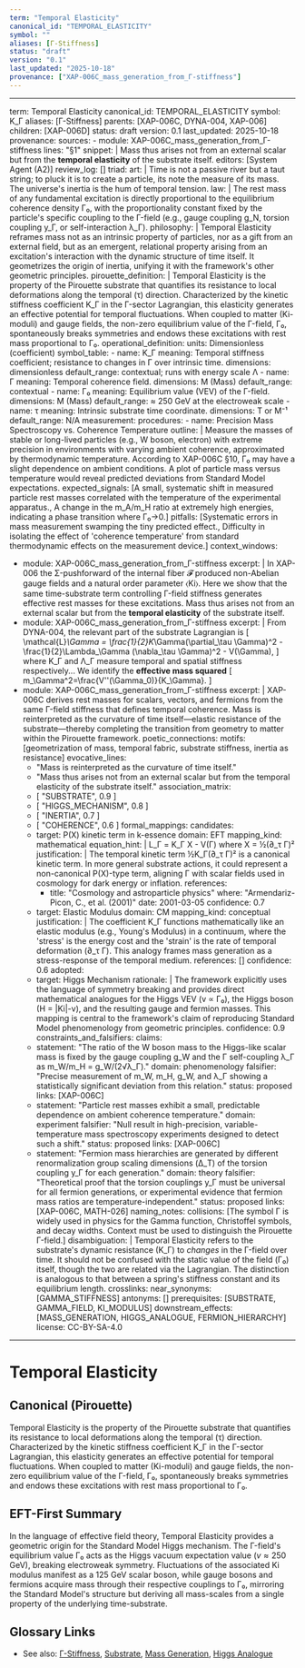 ```yaml
---
term: "Temporal Elasticity"
canonical_id: "TEMPORAL_ELASTICITY"
symbol: ""
aliases: [Γ-Stiffness]
status: "draft"
version: "0.1"
last_updated: "2025-10-18"
provenance: ["XAP-006C_mass_generation_from_Γ-stiffness"]
---
```


---
term: Temporal Elasticity
canonical_id: TEMPORAL_ELASTICITY
symbol: K_Γ
aliases: [Γ-Stiffness]
parents: [XAP-006C, DYNA-004, XAP-006]
children: [XAP-006D]
status: draft
version: 0.1
last_updated: 2025-10-18
provenance:
  sources:
    - module: XAP-006C_mass_generation_from_Γ-stiffness
      lines: "§1"
      snippet: |
        Mass thus arises not from an external scalar but from the **temporal elasticity** of the substrate itself.
  editors: [System Agent (A2)]
  review_log: []
triad:
  art: |
    Time is not a passive river but a taut string; to pluck it is to create a particle, its note the measure of its mass. The universe's inertia is the hum of temporal tension.
  law: |
    The rest mass of any fundamental excitation is directly proportional to the equilibrium coherence density Γ₀, with the proportionality constant fixed by the particle's specific coupling to the Γ-field (e.g., gauge coupling g_N, torsion coupling y_Γ, or self-interaction λ_Γ).
  philosophy: |
    Temporal Elasticity reframes mass not as an intrinsic property of particles, nor as a gift from an external field, but as an emergent, relational property arising from an excitation's interaction with the dynamic structure of time itself. It geometrizes the origin of inertia, unifying it with the framework's other geometric principles.
pirouette_definition: |
  Temporal Elasticity is the property of the Pirouette substrate that quantifies its resistance to local deformations along the temporal (τ) direction. Characterized by the kinetic stiffness coefficient K_Γ in the Γ-sector Lagrangian, this elasticity generates an effective potential for temporal fluctuations. When coupled to matter (Ki-moduli) and gauge fields, the non-zero equilibrium value of the Γ-field, Γ₀, spontaneously breaks symmetries and endows these excitations with rest mass proportional to Γ₀.
operational_definition:
  units: Dimensionless (coefficient)
  symbol_table:
    - name: K_Γ
      meaning: Temporal stiffness coefficient; resistance to changes in Γ over intrinsic time.
      dimensions: dimensionless
      default_range: contextual; runs with energy scale Λ
    - name: Γ
      meaning: Temporal coherence field.
      dimensions: M (Mass)
      default_range: contextual
    - name: Γ₀
      meaning: Equilibrium value (VEV) of the Γ-field.
      dimensions: M (Mass)
      default_range: ≈ 250 GeV at the electroweak scale
    - name: τ
      meaning: Intrinsic substrate time coordinate.
      dimensions: T or M⁻¹
      default_range: N/A
  measurement:
    procedures:
      - name: Precision Mass Spectroscopy vs. Coherence Temperature
        outline: |
          Measure the masses of stable or long-lived particles (e.g., W boson, electron) with extreme precision in environments with varying ambient coherence, approximated by thermodynamic temperature. According to XAP-006C §10, Γ₀ may have a slight dependence on ambient conditions. A plot of particle mass versus temperature would reveal predicted deviations from Standard Model expectations.
        expected_signals: [A small, systematic shift in measured particle rest masses correlated with the temperature of the experimental apparatus., A change in the m_A/m_H ratio at extremely high energies, indicating a phase transition where Γ₀→0.]
        pitfalls: [Systematic errors in mass measurement swamping the tiny predicted effect., Difficulty in isolating the effect of 'coherence temperature' from standard thermodynamic effects on the measurement device.]
context_windows:
  - module: XAP-006C_mass_generation_from_Γ-stiffness
    excerpt: |
      In XAP-006 the Σ-pushforward of the internal fiber 𝓕 produced non-Abelian gauge fields and a natural order parameter ⟨Ki⟩. Here we show that the same time-substrate term controlling Γ-field stiffness generates effective rest masses for these excitations. Mass thus arises not from an external scalar but from the **temporal elasticity** of the substrate itself.
  - module: XAP-006C_mass_generation_from_Γ-stiffness
    excerpt: |
      From DYNA-004, the relevant part of the substrate Lagrangian is
      \[ \mathcal{L}_\Gamma = \frac{1}{2}K_\Gamma(\partial_\tau \Gamma)^2 - \frac{1}{2}\Lambda_\Gamma (\nabla_\tau \Gamma)^2 - V(\Gamma), \]
      where K_Γ and Λ_Γ measure temporal and spatial stiffness respectively... We identify the **effective mass squared**
      \[ m_\Gamma^2=\frac{V''(\Gamma_0)}{K_\Gamma}. \]
  - module: XAP-006C_mass_generation_from_Γ-stiffness
    excerpt: |
      XAP-006C derives rest masses for scalars, vectors, and fermions from the same Γ-field stiffness that defines temporal coherence. Mass is reinterpreted as the curvature of time itself—elastic resistance of the substrate—thereby completing the transition from geometry to matter within the Pirouette framework.
poetic_connections:
  motifs: [geometrization of mass, temporal fabric, substrate stiffness, inertia as resistance]
  evocative_lines:
    - "Mass is reinterpreted as the curvature of time itself."
    - "Mass thus arises not from an external scalar but from the temporal elasticity of the substrate itself."
  association_matrix:
    - [ "SUBSTRATE", 0.9 ]
    - [ "HIGGS_MECHANISM", 0.8 ]
    - [ "INERTIA", 0.7 ]
    - [ "COHERENCE", 0.6 ]
formal_mappings:
  candidates:
    - target: P(X) kinetic term in k-essence
      domain: EFT
      mapping_kind: mathematical
      equation_hint: |
        L_Γ = K_Γ X - V(Γ)  where X = ½(∂_τ Γ)²
      justification: |
        The temporal kinetic term ½K_Γ(∂_τ Γ)² is a canonical kinetic term. In more general substrate actions, it could represent a non-canonical P(X)-type term, aligning Γ with scalar fields used in cosmology for dark energy or inflation.
      references:
        - title: "Cosmology and astroparticle physics"
          where: "Armendariz-Picon, C., et al. (2001)"
          date: 2001-03-05
      confidence: 0.7
    - target: Elastic Modulus
      domain: CM
      mapping_kind: conceptual
      justification: |
        The coefficient K_Γ functions mathematically like an elastic modulus (e.g., Young's Modulus) in a continuum, where the 'stress' is the energy cost and the 'strain' is the rate of temporal deformation (∂_τ Γ). This analogy frames mass generation as a stress-response of the temporal medium.
      references: []
      confidence: 0.6
  adopted:
    - target: Higgs Mechanism
      rationale: |
        The framework explicitly uses the language of symmetry breaking and provides direct mathematical analogues for the Higgs VEV (v ∝ Γ₀), the Higgs boson (H = |Ki|-v), and the resulting gauge and fermion masses. This mapping is central to the framework's claim of reproducing Standard Model phenomenology from geometric principles.
      confidence: 0.9
constraints_and_falsifiers:
  claims:
    - statement: "The ratio of the W boson mass to the Higgs-like scalar mass is fixed by the gauge coupling g_W and the Γ self-coupling λ_Γ as m_W/m_H = g_W/(2√λ_Γ)."
      domain: phenomenology
      falsifier: "Precise measurement of m_W, m_H, g_W, and λ_Γ showing a statistically significant deviation from this relation."
      status: proposed
      links: [XAP-006C]
    - statement: "Particle rest masses exhibit a small, predictable dependence on ambient coherence temperature."
      domain: experiment
      falsifier: "Null result in high-precision, variable-temperature mass spectroscopy experiments designed to detect such a shift."
      status: proposed
      links: [XAP-006C]
    - statement: "Fermion mass hierarchies are generated by different renormalization group scaling dimensions (Δ_T) of the torsion coupling y_Γ for each generation."
      domain: theory
      falsifier: "Theoretical proof that the torsion couplings y_Γ must be universal for all fermion generations, or experimental evidence that fermion mass ratios are temperature-independent."
      status: proposed
      links: [XAP-006C, MATH-026]
naming_notes:
  collisions: [The symbol Γ is widely used in physics for the Gamma function, Christoffel symbols, and decay widths. Context must be used to distinguish the Pirouette Γ-field.]
  disambiguation: |
    Temporal Elasticity refers to the substrate's dynamic resistance (K_Γ) to *changes* in the Γ-field over time. It should not be confused with the static value of the field (Γ₀) itself, though the two are related via the Lagrangian. The distinction is analogous to that between a spring's stiffness constant and its equilibrium length.
crosslinks:
  near_synonyms: [GAMMA_STIFFNESS]
  antonyms: []
  prerequisites: [SUBSTRATE, GAMMA_FIELD, KI_MODULUS]
  downstream_effects: [MASS_GENERATION, HIGGS_ANALOGUE, FERMION_HIERARCHY]
license: CC-BY-SA-4.0
---

# Temporal Elasticity

## Canonical (Pirouette)
Temporal Elasticity is the property of the Pirouette substrate that quantifies its resistance to local deformations along the temporal (τ) direction. Characterized by the kinetic stiffness coefficient K_Γ in the Γ-sector Lagrangian, this elasticity generates an effective potential for temporal fluctuations. When coupled to matter (Ki-moduli) and gauge fields, the non-zero equilibrium value of the Γ-field, Γ₀, spontaneously breaks symmetries and endows these excitations with rest mass proportional to Γ₀.

## EFT-First Summary
In the language of effective field theory, Temporal Elasticity provides a geometric origin for the Standard Model Higgs mechanism. The Γ-field's equilibrium value Γ₀ acts as the Higgs vacuum expectation value ($v \approx 250$ GeV), breaking electroweak symmetry. Fluctuations of the associated Ki modulus manifest as a 125 GeV scalar boson, while gauge bosons and fermions acquire mass through their respective couplings to Γ₀, mirroring the Standard Model's structure but deriving all mass-scales from a single property of the underlying time-substrate.

## Glossary Links
- See also: [Γ-Stiffness](GAMMA_STIFFNESS), [Substrate](SUBSTRATE), [Mass Generation](MASS_GENERATION), [Higgs Analogue](HIGGS_ANALOGUE)